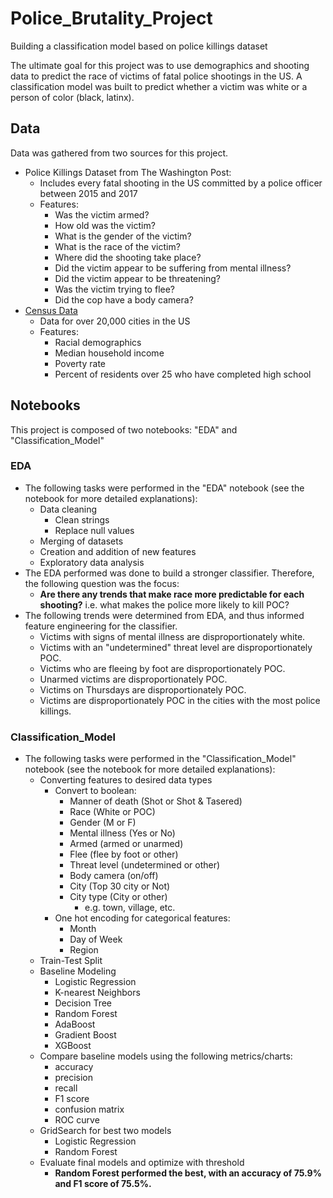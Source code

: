 # Police_Brutality_Project
Building a classification model based on police killings dataset

The ultimate goal for this project was to use demographics and shooting data to predict the race of victims of fatal police shootings in the US. A classification model was built to predict whether a victim was white or a person of color (black, latinx).

## Data

Data was gathered from two sources for this project.  

- Police Killings Dataset from The Washington Post:
	- Includes every fatal shooting in the US committed by a police officer between 2015 and 2017  
	- Features:
		- Was the victim armed?  
		- How old was the victim?  
		- What is the gender of the victim?  
		- What is the race of the victim?  
		- Where did the shooting take place?  
		- Did the victim appear to be suffering from mental illness?  
		- Did the victim appear to be threatening?  
		- Was the victim trying to flee?  
		- Did the cop have a body camera?
- [Census Data](https://data.census.gov/cedsci/)
	- Data for over 20,000 cities in the US
	- Features:
		- Racial demographics
		- Median household income
		- Poverty rate
		- Percent of residents over 25 who have completed high school

## Notebooks	
This project is composed of two notebooks: "EDA" and "Classification_Model"

### EDA
- The following tasks were performed in the "EDA" notebook (see the notebook for more detailed explanations):
	-  Data cleaning
		- Clean strings
		- Replace null values  
	-  Merging of datasets
	-  Creation and addition of new features
	-  Exploratory data analysis
-  The EDA performed was done to build a stronger classifier. Therefore, the following question was the focus:
	- **Are there any trends that make race more predictable for each shooting?** i.e. what makes the police more likely to kill POC?
- The following trends were determined from EDA, and thus informed feature engineering for the classifier.
	- Victims with signs of mental illness are disproportionately white.
	- Victims with an "undetermined" threat level are disproportionately POC.
	- Victims who are fleeing by foot are disproportionately POC.
	- Unarmed victims are disproportionately POC.
	- Victims on Thursdays are disproportionately POC.
	- Victims are disproportionately POC in the cities with the most police killings.

### Classification_Model
- The following tasks were performed in the "Classification_Model" notebook (see the notebook for more detailed explanations):
	- Converting features to desired data types
		- Convert to boolean:
			-  Manner of death (Shot or Shot & Tasered)
			-  Race (White or POC)
			-  Gender (M or F)
			-  Mental illness (Yes or No)
			-  Armed (armed or unarmed)
			-  Flee (flee by foot or other)
			-  Threat level (undetermined or other)
			-  Body camera (on/off)
			-  City (Top 30 city or Not)
			-  City type (City or other)
				-  e.g. town, village, etc.
		-  One hot encoding for categorical features:
			-  Month
			-  Day of Week
			-  Region
	-  Train-Test Split
	-  Baseline Modeling
		-  Logistic Regression
		-  K-nearest Neighbors
		-  Decision Tree
		-  Random Forest
		-  AdaBoost
		-  Gradient Boost
		-  XGBoost
	-  Compare baseline models using the following metrics/charts:
		-  accuracy
		-  precision
		-  recall
		-  F1 score
		-  confusion matrix
		-  ROC curve
	-  GridSearch for best two models
		- Logistic Regression
		- Random Forest
	- Evaluate final models and optimize with threshold
		- **Random Forest performed the best, with an accuracy of 75.9% and F1 score of 75.5%.**